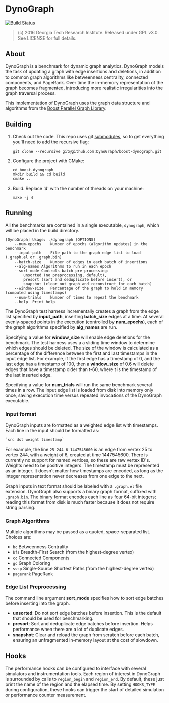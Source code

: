 # DynoGraph

[![Build Status](https://travis-ci.org/DynoGraph/boost-dynograph.svg?branch=master)](https://travis-ci.org/DynoGraph/boost-dynograph)


> (c) 2016 Georgia Tech Research Institute.
> Released under GPL v3.0.  See LICENSE for full details.

## About

DynoGraph is a benchmark for dynamic graph analytics. DynoGraph models the task of updating a graph with edge insertions and deletions, in addition to common graph algorithms like betweenness centrality, connected components, and PageRank. Over time the in-memory representation of the graph becomes fragmented, introducing more realistic irregularities into the graph traversal process.

This implementation of DynoGraph uses the graph data structure and algorithms from the [Boost Parallel Graph Library](http://www.boost.org/doc/libs/1_61_0/libs/graph_parallel/doc/html/index.html).

## Building

1. Check out the code. This repo uses git [submodules](https://git-scm.com/docs/git-submodule), so to get everything you'll need to add the recursive flag:

    ```
    git clone --recursive git@github.com:DynoGraph/boost-dynograph.git
    ```

2. Configure the project with CMake:

    ```
    cd boost-dynograph
    mkdir build && cd build
    cmake ..
    ```

3. Build. Replace '4' with the number of threads on your machine:

    ```
    make -j 4
    ```

## Running

All the benchmarks are contained in a single executable, `dynograph`, which will be placed in the build directory.

```
[DynoGraph] Usage: ./dynograph [OPTIONS]
	--num-epochs	Number of epochs (algorithm updates) in the benchmark
	--input-path	File path to the graph edge list to load (.graph.el or .graph.bin)
	--batch-size	Number of edges in each batch of insertions
	--alg-names	Algorithms to run in each epoch
	--sort-mode	Controls batch pre-processing:
		unsorted (no preprocessing, default),
		presort (sort and deduplicate before insert), or
		snapshot (clear out graph and reconstruct for each batch)
	--window-size	Percentage of the graph to hold in memory (computed using timestamps)
	--num-trials	Number of times to repeat the benchmark
	--help	Print help
```

The DynoGraph test harness incrementally creates a graph from the edge list specified by **input_path**, inserting **batch_size** edges at a time. At several evenly-spaced points in the execution (controlled by **num_epochs**), each of the graph algorithms specified by **alg_names** are run. 

Specifying a value for **window_size** will enable edge deletions for the benchmark. The test harness uses a a sliding time window to determine which edges should be deleted. The size of the window is calculated as a percentage of the difference between the first and last timestamps in the input edge list. For example, if the first edge has a timestamp of 0, and the last edge has a timestamp of 100, then a **window_size** of 0.6 will delete edges that have a timestamp older than t-60, where t is the timestamp of the last inserted edge.   

Specifying a value for **num_trials** will run the same benchmark several times in a row. The input edge list is loaded from disk into memory only once, saving execution time versus repeated invocations of the DynoGraph executable.

### Input format

DynoGraph inputs are formatted as a weighted edge list with timestamps. Each line in the input should be formatted as:

    `src dst weight timestamp`

For example, the line `25 244 6 1447545600` is an edge from vertex 25 to vertex 244, with a weight of 6, created at time 1447545600. There is currently no support for named vertices, so these are raw vertex ID's. Weights need to be positive integers. The timestamp must be represented as an integer. It doesn't matter how timestamps are encoded, as long as the integer representation never decreases from one edge to the next.

Graph inputs in text format should be labeled with a `.graph.el` file extension. DynoGraph also supports a binary graph format, suffixed with `.graph.bin`. The binary format encodes each line as four 64-bit integers; reading this format from disk is much faster because it does not require string parsing.   

### Graph Algorithms

Multiple algorithms may be passed as a quoted, space-separated list. Choices are:

  - `bc` Betweenness Centrality 
  - `bfs` Breadth-First Search (from the highest-degree vertex)
  - `cc` Connected Components
  - `gc` Graph Coloring
  - `sssp` Single-Source Shortest Paths (from the highest-degree vertex)
  - `pagerank` PageRank

### Edge List Preprocessing

The command line argument **sort_mode** specifies how to sort edge batches before inserting into the graph.

* **unsorted**: Do not sort edge batches before insertion. This is the default that should be used for benchmarking.
* **presort**: Sort and deduplicate edge batches before insertion. Helps performance when there are a lot of duplicate edges.
* **snapshot**: Clear and reload the graph from scratch before each batch, ensuring an unfragmented in-memory layout at the cost of slowdown.

## Hooks

The performance hooks can be configured to interface with several simulators and instrumentation tools. Each region of interest in DynoGraph is surrounded by calls to `region_begin` and `region_end`. By default, these just print the name of the region and the elapsed time. By setting `HOOKS_TYPE` during configuration, these hooks can trigger the start of detailed simulation or performance counter measurement.



